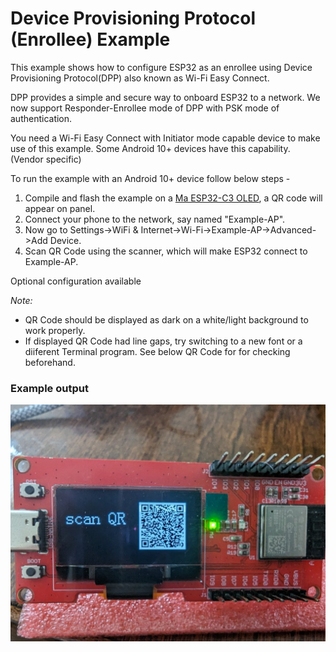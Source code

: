 # Device Provisioning Protocol (Enrollee) Example

This example shows how to configure ESP32 as an enrollee using Device Provisioning Protocol(DPP)
also known as Wi-Fi Easy Connect.

DPP provides a simple and secure way to onboard ESP32 to a network.
We now support Responder-Enrollee mode of DPP with PSK mode of authentication.

You need a Wi-Fi Easy Connect with Initiator mode capable device to make use of this example.
Some Android 10+ devices have this capability. (Vendor specific)

To run the example with an Android 10+ device follow below steps -
1. Compile and flash the example on a [Ma ESP32-C3 OLED](https://wiki.makerfabs.com/MaESP_ESP32_C3_OLED.html),
   a QR code will appear on panel.
2. Connect your phone to the network, say named "Example-AP".
3. Now go to Settings->WiFi & Internet->Wi-Fi->Example-AP->Advanced->Add Device.
4. Scan QR Code using the scanner, which will make ESP32 connect to Example-AP.

Optional configuration available

*Note:*
- QR Code should be displayed as dark on a white/light background to work properly.
- If displayed QR Code had line gaps, try switching to a new font or a diiferent Terminal program.
  See below QR Code for for checking beforehand.

### Example output

![alt text](dpp_panel.jpg "Startup display")
